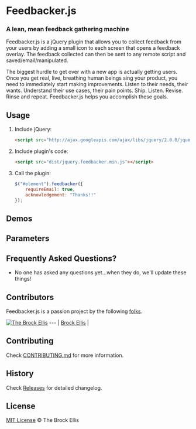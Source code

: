 # Feedbacker.js

### A lean, mean feedback gathering machine

Feedbacker.js is a jQuery plugin that allows you to collect feedback from your users by adding a small icon to each screen that opens a feedback overlay. The feedback collected can then be sent to any remote script and saved/email/manipulated.

The biggest hurdle to get over with a new app is actually getting users. Once you get real, live, breathing human beings sing your product, you need to immediately start making improvements. Listen to their needs, their wants. Understand their use cases, their pain points. Ship. Listen. Revise. Rinse and repeat. Feedbacker.js helps you accomplish these goals.

## Usage

1. Include jQuery:

	```html
	<script src="http://ajax.googleapis.com/ajax/libs/jquery/2.0.0/jquery.min.js"></script>
	```

2. Include plugin's code:

	```html
	<script src="dist/jquery.feedbacker.min.js"></script>
	```

3. Call the plugin:

	```javascript
	$("#element").feedbacker({
		requireEmail: true,
        acknowledgement: "Thanks!!"
	});
	```

## Demos

## Parameters


## Frequently Asked Questions?

- No one has asked any questions yet...when they do, we'll update these things!

## Contributors

Feedbacker.js is a passion project by the following [folks](https://github.com/TheBrockEllis/Feedbacker.js/graphs/contributors).

[![The Brock Ellis](https://avatars3.githubusercontent.com/u/1606194?v=2&s=140)](http://thebrockellis.com)
--- |
[Brock Ellis](http://thebrockellis.com) |

## Contributing

Check [CONTRIBUTING.md](https://github.com/TheBrockEllis/Feedbacker.js/CONTRIBUTING.md) for more information.

## History

Check [Releases](https://github.com/TheBrockEllis/Feedbacker.js/releases) for detailed changelog.

## License

[MIT License](http://opensource.org/licenses/MIT) © The Brock Ellis
